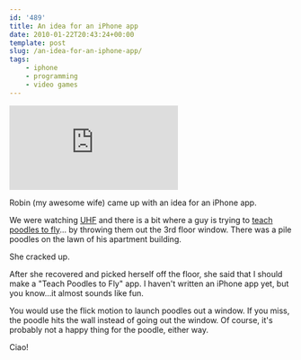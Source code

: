 ```yaml
---
id: '489'
title: An idea for an iPhone app
date: 2010-01-22T20:43:24+00:00
template: post
slug: /an-idea-for-an-iphone-app/
tags:
    - iphone
    - programming
    - video games
---
```


<iframe src="https://www.youtube.com/embed/2kFGxH4wrs4" frameborder="0" allow="autoplay; encrypted-media" allowfullscreen></iframe>

Robin (my awesome wife) came up with an idea for an iPhone app.

We were watching [UHF](http://www.imdb.com/title/tt0098546/) and there is a
bit where a guy is trying to
[teach poodles to fly](http://www.youtube.com/watch?v=2kFGxH4wrs4)... by
throwing them out the 3rd floor window. There was a pile poodles on the lawn
of his apartment building.

She cracked up.

After she recovered and picked herself off the floor, she said that I should
make a "Teach Poodles to Fly" app. I haven't written an iPhone app yet, but
you know...it almost sounds like fun.

You would use the flick motion to launch poodles out a window. If you miss,
the poodle hits the wall instead of going out the window. Of course, it's
probably not a happy thing for the poodle, either way.

Ciao!
